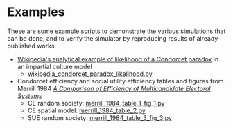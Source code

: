 # Examples

These are some example scripts to demonstrate the various simulations that can be done, and to verify the simulator by reproducing results of already-published works.

- [Wikipedia's analytical example of likelihood of a Condorcet paradox](https://en.wikipedia.org/wiki/Condorcet_paradox#Impartial_culture_model) in an impartial culture model 
  - [wikipedia_condorcet_paradox_likelihood.py](wikipedia_condorcet_paradox_likelihood.py)
- Condorcet efficiency and social utility efficiency tables and figures from Merrill 1984 *[A Comparison of Efficiency of Multicandidate Electoral Systems](https://www.jstor.org/stable/2110786)*
  - CE random society: [merrill_1984_table_1_fig_1.py](merrill_1984_table_1_fig_1.py)
  - CE spatial model: [merrill_1984_table_2.py](merrill_1984_table_2.py)
  - SUE random society: [merrill_1984_table_3_fig_3.py](merrill_1984_table_3_fig_3.py)
